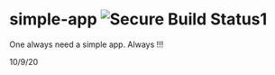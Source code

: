 # simple-app ![Secure Build Status1](https://9.47.224.46:8443/badge.svg)
One always need a simple app. Always !!! 

10/9/20
